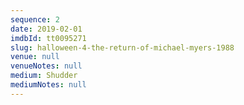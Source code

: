 ```yaml
---
sequence: 2
date: 2019-02-01
imdbId: tt0095271
slug: halloween-4-the-return-of-michael-myers-1988
venue: null
venueNotes: null
medium: Shudder
mediumNotes: null
---
```



